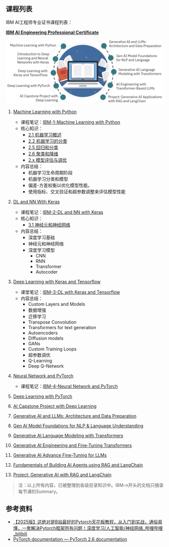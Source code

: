 ## 课程列表

IBM AI工程师专业证书课程列表：

**[IBM AI Engineering Professional Certificate](https://www.coursera.org/professional-certificates/ai-engineer#courses)**

![ibm-ai-engineer-course-outline.png](../images/ibm-ai-engineer-course-outline.png)


1. [Machine Learning with Python](https://www.coursera.org/learn/machine-learning-with-python?specialization=ai-engineer)
	- 课程笔记：[IBM-1-Machine Learning with Python](../IBM-AI-Engineer-Course/IBM-1-Machine%20Learning%20with%20Python.md)
	- 核心知识：
		- [2.1 机器学习概述](2.1%20%E6%9C%BA%E5%99%A8%E5%AD%A6%E4%B9%A0%E6%A6%82%E8%BF%B0)
		- [2.2 机器学习的分类](2.2%20%E6%9C%BA%E5%99%A8%E5%AD%A6%E4%B9%A0%E7%9A%84%E5%88%86%E7%B1%BB)
		- [2.5 回归和分类](2.5%20%E5%9B%9E%E5%BD%92%E5%92%8C%E5%88%86%E7%B1%BB)
		- [2.6 聚类和降维](2.6%20%E8%81%9A%E7%B1%BB%E5%92%8C%E9%99%8D%E7%BB%B4)
		- [2.x 模型评估与调优](2.x%20%E6%A8%A1%E5%9E%8B%E8%AF%84%E4%BC%B0%E4%B8%8E%E8%B0%83%E4%BC%98)
	- 内容总结：
		- 机器学习生命周期阶段
		- 机器学习分类和模型
		- 偏差-方差权衡以优化模型性能。
		- 使用指标、交叉验证和超参数调整来评估模型性能
	
2. [DL and NN With Keras](https://www.coursera.org/learn/introduction-to-deep-learning-with-keras?specialization=ai-engineer)
	- 课程笔记：[IBM-2-DL and NN with Keras](../IBM-AI-Engineer-Course/IBM-2-DL%20and%20NN%20with%20Keras.md)
	- 核心知识：
		- [3.1 神经元和神经网络](3.1%20%E7%A5%9E%E7%BB%8F%E5%85%83%E5%92%8C%E7%A5%9E%E7%BB%8F%E7%BD%91%E7%BB%9C)
	- 内容总结：
		- 深度学习基础
		- 神经元和神经网络
		- 深度学习模型
			- CNN
			- RNN
			- Transformer
			- Autocoder
3. [Deep Learning with Keras and Tensorflow](https://www.coursera.org/learn/building-deep-learning-models-with-tensorflow?specialization=ai-engineer)
	- 课堂笔记：[IBM-3-DL with Keras and Tensorflow](../IBM-AI-Engineer-Course/IBM-3-DL%20with%20Keras%20and%20Tensorflow.md)
	- 内容总结：
		- Custom Layers and Models
		- 数据增强
		- 迁移学习
		- Transpose Convolution
		- Transformers for text generation
		- Autoencoders
		- Diffusion models
		- GANs
		- Custom Training Loops
		- 超参数调优
		- Q-Learning
		- Deep Q-Network
4. [Neural Network and PyTorch](https://www.coursera.org/learn/deep-neural-networks-with-pytorch/)
	- 课程笔记：[IBM-4-Neural Network and PyTorch](../IBM-AI-Engineer-Course/IBM-4-Neural%20Network%20and%20PyTorch.md)
5. [Deep Learning with PyTorch](https://www.coursera.org/learn/advanced-deep-learning-with-pytorch?specialization=ai-engineer)
6. [AI Capstone Project with Deep Learning](https://www.coursera.org/learn/ai-deep-learning-capstone?specialization=ai-engineerr)
7. [Generative AI and LLMs: Architecture and Data Preparation](https://www.coursera.org/learn/generative-ai-llm-architecture-data-preparation?specialization=ai-engineer)
8. [Gen AI Model Foundations for NLP & Language Understanding](https://www.coursera.org/learn/gen-ai-foundational-models-for-nlp-and-language-understanding?specialization=ai-engineer)

9. [Generative AI Language Modeling with Transformers](https://www.coursera.org/learn/generative-ai-language-modeling-with-transformers?specialization=ai-engineer)

10. [Generative AI Engineering and Fine-Tuning Transformers](https://www.coursera.org/learn/generative-ai-engineering-and-fine-tuning-transformers?specialization=ai-engineer)

11. [Generative AI Advance Fine-Tuning for LLMs](https://www.coursera.org/learn/generative-ai-advanced-fine-tuning-for-llms?specialization=ai-engineer)

12. [Fundamentals of Building AI Agents using RAG and LangChain](https://www.coursera.org/learn/fundamentals-of-ai-agents-using-rag-and-langchain?specialization=ai-engineer)

13. [Project: Generative AI with RAG and LangChain](https://www.coursera.org/learn/project-generative-ai-applications-with-rag-and-langchain?specialization=ai-engineer)

> 注：以上所有内容，已被整理到各级目录知识中。IBM-n开头的文档只摘录每节课的Summary。

## 参考资料

- [【2025版】这绝对是B站最好的Pytorch天花板教程，从入门到实战，通俗易懂，一套解决Pytorch框架所有问题！深度学习/人工智能/神经网络_哔哩哔哩_bilibili](https://www.bilibili.com/video/BV1JLPaeoE4L/?spm_id_from=333.337.search-card.all.click&vd_source=d2c6cad4e8b48a4a5ab3df7cb838685b)
- [PyTorch documentation — PyTorch 2.6 documentation](https://pytorch.org/docs/stable/index.html)




